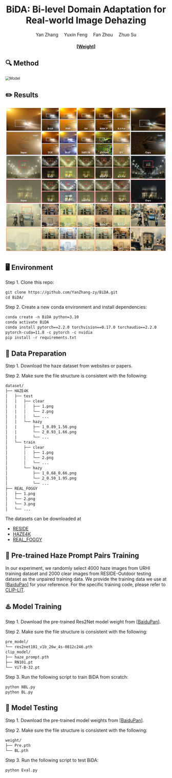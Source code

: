 <div align="center">

<h1>BiDA: Bi-level Domain Adaptation for Real-world Image Dehazing</h1>

<div>
    Yan Zhang</a>&emsp;
    Yuxin Feng</a>&emsp;
    Fan Zhou</a>&emsp;
    Zhuo Su</a>
</div>


<div>
    <h4 align="center">
        <a href="https://pan.baidu.com/s/1Xm9lRFTupWl-SWrGa6X9Gw?pwd=0519" target='_blank'>[Weight]</a>
    </h4>
</div>

</div>

## :mag: Method

<img src="fig/p1.png" alt="Model" style="zoom:80%;" />

## :pencil2: Results

<img src="fig/p4.png" alt="Results" style="zoom:80%;" />

## :desktop_computer: Environment

Step 1. Clone this repo:

```
git clone https://github.com/YanZhang-zy/BiDA.git
cd BiDA/
```

Step 2. Create a new conda environment and install dependencies:

```
conda create -n BiDA python=3.10
conda activate BiDA
conda install pytorch==2.2.0 torchvision==0.17.0 torchaudio==2.2.0 pytorch-cuda=11.8 -c pytorch -c nvidia
pip install -r requirements.txt
```

##  :book: Data Preparation

Step 1. Download the haze dataset from websites or papers.

Step 2. Make sure the file structure is consistent with the following:

```
dataset/
├── HAZE4K
│   ├── test
│   |   ├── clear
│   |   │   ├── 1.png
│   |   │   └── 2.png
│   |   │   └── ...
│   |   └── hazy
│   |       ├── 1_0.89_1.56.png
│   |       └── 2_0.93_1.66.png
│   |       └── ...
│   └── train
│       ├── clear
│       │   ├── 1.png
│       │   └── 2.png
│       │   └── ...
│       └── hazy
│           ├── 1_0.68_0.66.png
│           └── 2_0.59_1.95.png
│           └── ...
├── REAL_FOGGY
│   ├── 1.png
│   └── 2.png
│   └── 3.png
│   └── ...
```

The datasets can be downloaded at
+ [RESIDE](https://sites.google.com/view/reside-dehaze-datasets/reside-v0)
+ [HAZE4K](https://pan.baidu.com/s/19stkJ3aaF8WgHK2FBytnZA?pwd=0411)
+ [REAL_FOGGY](https://pan.baidu.com/s/1GS9qkwcBcKB411pdSwFcDg?pwd=0519)

## :train: Pre-trained Haze Prompt Pairs Training

In our experiment, we randomly select 4000 haze images from URHI training dataset and 2000 clear images from RESIDE-Outdoor testing dataset as the unpaired training data. We provide the training data we use at [[BaiduPan](https://pan.baidu.com/s/1G8yiq6CWRzVHEZKhu-SD7A?pwd=0314)] for your reference. For the specific training code, please refer to [CLIP-LIT](https://github.com/ZhexinLiang/CLIP-LIT.git).


## :hotsprings: Model Training
Step 1. Download the pre-trained Res2Net model weight from [[BaiduPan](https://pan.baidu.com/s/1Xm9lRFTupWl-SWrGa6X9Gw?pwd=0519)].

Step 2. Make sure the file structure is consistent with the following:
```
pre_model/
└── res2net101_v1b_26w_4s-0812c246.pth
clip_model/
├── haze_prompt.pth
├── RN101.pt
└── ViT-B-32.pt
```

Step 3. Run the following script to train BiDA from scratch:
```
python NBL.py
python BL.py
```

## :taxi: Model Testing
Step 1. Download the pre-trained model weights from [[BaiduPan](https://pan.baidu.com/s/1Xm9lRFTupWl-SWrGa6X9Gw?pwd=0519)].

Step 2. Make sure the file structure is consistent with the following:
```
weight/
├── Pre.pth
└── BL.pth
```

Step 3. Run the following script to test BiDA:
```
python Eval.py
```

